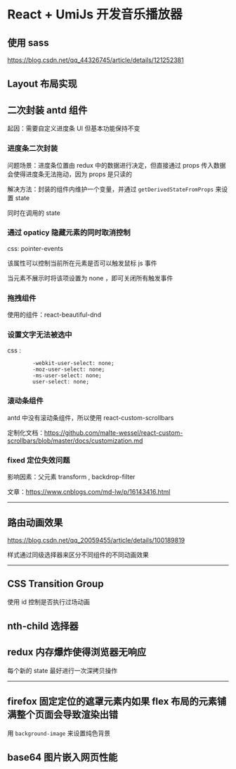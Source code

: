 # React + UmiJs 开发音乐播放器

## 使用 sass

https://blog.csdn.net/qq_44326745/article/details/121252381

## Layout 布局实现

## 二次封装 antd 组件

起因：需要自定义进度条 UI 但基本功能保持不变

### 进度条二次封装

问题场景：进度条位置由 redux 中的数据进行决定，但直接通过 props 传入数据会使得进度条无法拖动，因为 props 是只读的

解决方法：封装的组件内维护一个变量，并通过 `getDerivedStateFromProps` 来设置 state

同时在调用的 state 

### 通过 opaticy 隐藏元素的同时取消控制

css: pointer-events

该属性可以控制当前所在元素是否可以触发鼠标 js 事件

当元素不展示时将该项设置为 none ，即可关闭所有触发事件

### 拖拽组件

使用的组件：react-beautiful-dnd

### 设置文字无法被选中

css :
```
        -webkit-user-select: none;
        -moz-user-select: none;
        -ms-user-select: none;
        user-select: none;
```

### 滚动条组件

antd 中没有滚动条组件，所以使用 react-custom-scrollbars

定制化文档：https://github.com/malte-wessel/react-custom-scrollbars/blob/master/docs/customization.md

### fixed 定位失效问题

影响因素：父元素 transform , backdrop-filter 

文章：https://www.cnblogs.com/md-lw/p/16143416.html

------

## 路由动画效果

https://blog.csdn.net/qq_20059455/article/details/100189819

样式通过同级选择器来区分不同组件的不同动画效果


------


## CSS Transition Group

使用 id 控制是否执行过场动画

## nth-child 选择器

## redux 内存爆炸使得浏览器无响应

每个新的 state 最好进行一次深拷贝操作


------

## firefox 固定定位的遮罩元素内如果 flex 布局的元素铺满整个页面会导致渲染出错

用 `background-image` 来设置纯色背景

## base64 图片嵌入网页性能